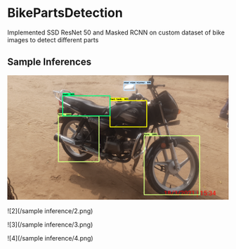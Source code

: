 # BikePartsDetection
Implemented SSD ResNet 50 and Masked RCNN on custom dataset of bike images to detect different parts

## Sample Inferences
![1](https://github.com/shreyan241/BikePartsDetection/blob/main/sample%20inference/1.png)



![2](/sample inference/2.png)


![3](/sample inference/3.png)


![4](/sample inference/4.png)

